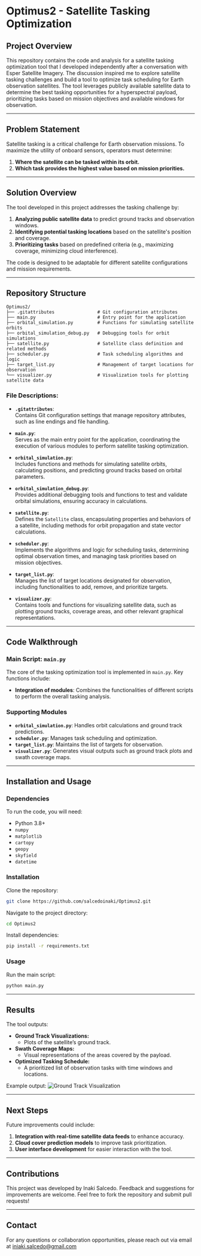 # **Optimus2 - Satellite Tasking Optimization**

## **Project Overview**

This repository contains the code and analysis for a satellite tasking optimization tool that I developed independently after a conversation with Esper Satellite Imagery. The discussion inspired me to explore satellite tasking challenges and build a tool to optimize task scheduling for Earth observation satellites. The tool leverages publicly available satellite data to determine the best tasking opportunities for a hyperspectral payload, prioritizing tasks based on mission objectives and available windows for observation.

---

## **Problem Statement**

Satellite tasking is a critical challenge for Earth observation missions. To maximize the utility of onboard sensors, operators must determine:

1. **Where the satellite can be tasked within its orbit.**
2. **Which task provides the highest value based on mission priorities.**

---

## **Solution Overview**

The tool developed in this project addresses the tasking challenge by:

1. **Analyzing public satellite data** to predict ground tracks and observation windows.
2. **Identifying potential tasking locations** based on the satellite's position and coverage.
3. **Prioritizing tasks** based on predefined criteria (e.g., maximizing coverage, minimizing cloud interference).

The code is designed to be adaptable for different satellite configurations and mission requirements.

---

## **Repository Structure**
```
Optimus2/
├── .gitattributes                # Git configuration attributes
├── main.py                       # Entry point for the application
├── orbital_simulation.py         # Functions for simulating satellite orbits
├── orbital_simulation_debug.py   # Debugging tools for orbit simulations
├── satellite.py                  # Satellite class definition and related methods
├── scheduler.py                  # Task scheduling algorithms and logic
├── target_list.py                # Management of target locations for observation
└── visualizer.py                 # Visualization tools for plotting satellite data
```

### **File Descriptions:**

- **`.gitattributes`**:  
  Contains Git configuration settings that manage repository attributes, such as line endings and file handling.

- **`main.py`**:  
  Serves as the main entry point for the application, coordinating the execution of various modules to perform satellite tasking optimization.

- **`orbital_simulation.py`**:  
  Includes functions and methods for simulating satellite orbits, calculating positions, and predicting ground tracks based on orbital parameters.

- **`orbital_simulation_debug.py`**:  
  Provides additional debugging tools and functions to test and validate orbital simulations, ensuring accuracy in calculations.

- **`satellite.py`**:  
  Defines the `Satellite` class, encapsulating properties and behaviors of a satellite, including methods for orbit propagation and state vector calculations.

- **`scheduler.py`**:  
  Implements the algorithms and logic for scheduling tasks, determining optimal observation times, and managing task priorities based on mission objectives.

- **`target_list.py`**:  
  Manages the list of target locations designated for observation, including functionalities to add, remove, and prioritize targets.

- **`visualizer.py`**:  
  Contains tools and functions for visualizing satellite data, such as plotting ground tracks, coverage areas, and other relevant graphical representations.

---

## **Code Walkthrough**

### **Main Script: `main.py`**

The core of the tasking optimization tool is implemented in `main.py`. Key functions include:

- **Integration of modules**: Combines the functionalities of different scripts to perform the overall tasking analysis.

### **Supporting Modules**

- **`orbital_simulation.py`**: Handles orbit calculations and ground track predictions.
- **`scheduler.py`**: Manages task scheduling and optimization.
- **`target_list.py`**: Maintains the list of targets for observation.
- **`visualizer.py`**: Generates visual outputs such as ground track plots and swath coverage maps.

---

## **Installation and Usage**

### **Dependencies**

To run the code, you will need:

- Python 3.8+
- `numpy`
- `matplotlib`
- `cartopy`
- `geopy`
- `skyfield`
- `datetime`

### **Installation**
Clone the repository:
```bash
git clone https://github.com/salcedoinaki/Optimus2.git
```
Navigate to the project directory:
```bash
cd Optimus2
```
Install dependencies:
```bash
pip install -r requirements.txt
```

### **Usage**
Run the main script:
```bash
python main.py
```

---

## **Results**

The tool outputs:

- **Ground Track Visualizations:**
  - Plots of the satellite’s ground track.
- **Swath Coverage Maps:**
  - Visual representations of the areas covered by the payload.
- **Optimized Tasking Schedule:**
  - A prioritized list of observation tasks with time windows and locations.

Example output:
![Ground Track Visualization](visualizations/ground_track_plot.png)

---

## **Next Steps**

Future improvements could include:

1. **Integration with real-time satellite data feeds** to enhance accuracy.
2. **Cloud cover prediction models** to improve task prioritization.
3. **User interface development** for easier interaction with the tool.

---

## **Contributions**

This project was developed by Inaki Salcedo. Feedback and suggestions for improvements are welcome. Feel free to fork the repository and submit pull requests!

---

## **Contact**

For any questions or collaboration opportunities, please reach out via email at iniaki.salcedo@gmail.com

